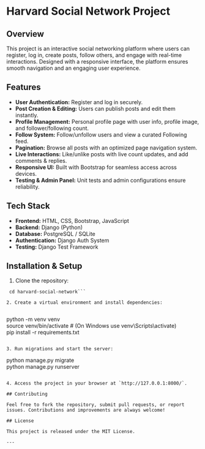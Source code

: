 # Harvard Social Network Project  

## Overview  

This project is an interactive social networking platform where users can register, log in, create posts, follow others, and engage with real-time interactions. Designed with a responsive interface, the platform ensures smooth navigation and an engaging user experience.  

## Features  

- **User Authentication:** Register and log in securely.  
- **Post Creation & Editing:** Users can publish posts and edit them instantly.  
- **Profile Management:** Personal profile page with user info, profile image, and follower/following count.  
- **Follow System:** Follow/unfollow users and view a curated Following feed.  
- **Pagination:** Browse all posts with an optimized page navigation system.  
- **Live Interactions:** Like/unlike posts with live count updates, and add comments & replies.  
- **Responsive UI:** Built with Bootstrap for seamless access across devices.  
- **Testing & Admin Panel:** Unit tests and admin configurations ensure reliability.  

## Tech Stack  

- **Frontend:** HTML, CSS, Bootstrap, JavaScript  
- **Backend:** Django (Python)  
- **Database:** PostgreSQL / SQLite  
- **Authentication:** Django Auth System  
- **Testing:** Django Test Framework  

## Installation & Setup  

1. Clone the repository:  
   

  ``` git clone https://github.com/yourusername/harvard-social-network.git
   cd harvard-social-network```
  
2. Create a virtual environment and install dependencies:  
   
```
   python -m venv venv  
   source venv/bin/activate  # (On Windows use venv\Scripts\activate)  
   pip install -r requirements.txt  
   ```
  
3. Run migrations and start the server:  
   
```
   python manage.py migrate  
   python manage.py runserver 
   ```
  
4. Access the project in your browser at `http://127.0.0.1:8000/`.  

## Contributing  

Feel free to fork the repository, submit pull requests, or report issues. Contributions and improvements are always welcome!  

## License  

This project is released under the MIT License.  

---
